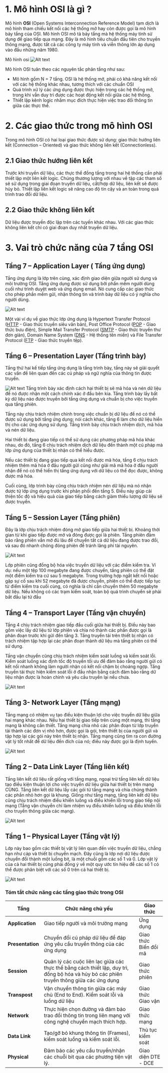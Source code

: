 # 1. Mô hình OSI là gì ?
Mô hình **OSI** (Open Systems Interconnection Reference Model) tạm dịch là mô hình tham chiếu kết nối các hệ thống mở hay còn được gọi là mô hình bảy tầng của OSI. Mô hình OSI mô tả bảy tầng mà hệ thống máy tính sử dụng để giao tiếp qua mạng. Đây là mô hình tiêu chuẩn đầu tiên cho truyền thông mạng, được tất cả các công ty máy tính và viễn thông lớn áp dụng vào đầu những năm 1980. 

Mô hình osi
![Alt text](../Images/1.png)

Mô hình OSI tuân theo các nguyên tắc phân tầng như sau:  
+ Mô hình gồm N = 7 tầng. OSI là hệ thống mở, phải có khả năng kết nối với các hệ thống khác nhau, tương thích với các chuẩn OSI  
+ Quá trình xử lý các ứng dụng được thực hiện trong các hệ thống mở, trong khi vẫn duy trì được các hoạt động kết nối giữa các hệ thống.
+ Thiết lập kênh logic nhằm mục đích thực hiện việc trao đổi thông tin giữa các thực thể.
# 2. Các giao thức trong mô hình OSI
Trong mô hình OSI có hai loại giao thức được sử dụng: giao thức hướng liên kết (Connection – Oriented) và giao thức không liên kết (Connectionless).
## 2.1 Giao thức hướng liên kết
Trước khi truyền dữ liệu, các thực thể đồng tầng trong hai hệ thống cần phải thiết lập một liên kết logic. Chúng thương lượng với nhau về tập các tham số sẽ sử dụng trong giai đoạn truyền dữ liệu, cắt/hợp dữ liệu, liên kết sẽ được hủy bỏ. Thiết lập liên kết logic sẽ nâng cao độ tin cậy và an toàn trong quá trình trao đổi dữ liệu.
## 2.2 Giao thức không liên kết
Dữ liệu được truyền độc lập trên các tuyến khác nhau. Với các giao thức không liên kết chỉ có giai đoạn duy nhất truyền dữ liệu.
# 3. Vai trò chức năng của 7 tầng OSI
## Tầng 7 – Application Layer ( Tầng ứng dụng)
Tầng ứng dụng là lớp trên cùng, xác định giao diện giữa người sử dụng và môi trường OSI. Tầng ứng dụng được sử dụng bởi phần mềm người dùng cuối như trình duyệt web và ứng dụng email. Nó cung cấp các giao thức cho phép phần mềm gửi, nhận thông tin và trình bày dữ liệu có ý nghĩa cho người dùng.

![Alt text](../Images/2.JPG)

Một vài ví dụ về giao thức lớp ứng dụng là Hypertext Transfer Protocol ([HTTP](https://vi.wikipedia.org/wiki/Hypertext_Transfer_Protocol) - Giao thức truyền siêu văn bản), Post Office Protocol ([POP](https://vi.wikipedia.org/wiki/POP) - Giao thức bưu điện), Simple Mail Transfer Protocol ([SMTP](https://vi.wikipedia.org/wiki/SMTP#:~:text=SMTP%20(ti%E1%BA%BFng%20Anh%3A%20Simple%20Mail,STD%203)%2C%20ch%C6%B0%C6%A1ng%205.) - Giao thức truyền thư đơn giản), Domain Name System ([DNS](https://vietnix.vn/dns-la-gi/) - Hệ thống tên miền) và File Transfer Protocol ([FTP](https://vietnix.vn/ftp-la-gi/) - Giao thức truyền tệp).
## Tầng 6 – Presentation Layer (Tầng trình bày)
Tầng thứ hai kế tiếp tầng ứng dụng là tầng trình bày, tầng này sẽ giải quyết các vấn đề liên quan đến các cú pháp và ngữ nghĩa của thông tin được truyền.

![Alt text](../Images/3.png)
Tầng trình bày xác định cách hai thiết bị sẽ mã hóa và nén dữ liệu để nó được nhận một cách chính xác ở đầu bên kia. Tầng trình bày lấy bất kỳ dữ liệu nào được truyền bởi tầng ứng dụng và chuẩn bị cho việc truyền qua tầng phiên.

Tầng này chịu trách nhiệm chính trong việc chuẩn bị dữ liệu để nó có thể được sử dụng bởi tầng ứng dụng; nói cách khác, tầng 6 làm cho dữ liệu hiển thị cho các ứng dụng sử dụng. Tầng trình bày chịu trách nhiệm dịch, mã hóa và nén dữ liệu.

Hai thiết bị đang giao tiếp có thể sử dụng các phương pháp mã hóa khác nhau, do đó, tầng 6 chịu trách nhiệm dịch dữ liệu đến thành một cú pháp mà lớp ứng dụng của thiết bị nhận có thể hiểu được.

Nếu các thiết bị đang giao tiếp qua kết nối được mã hóa, tầng 6 chịu trách nhiệm thêm mã hóa ở đầu người gửi cũng như giải mã mã hóa ở đầu người nhận để nó có thể hiển thị tầng ứng dụng với dữ liệu có thể đọc được, không được mã hóa.

Cuối cùng, lớp trình bày cũng chịu trách nhiệm nén dữ liệu mà nó nhận được từ lớp ứng dụng trước khi phân phối đến tầng 5. Điều này giúp cải thiện tốc độ và hiệu quả của giao tiếp bằng cách giảm thiểu lượng dữ liệu sẽ được truyền.
## Tầng 5 – Session Layer (Tầng phiên)
Đây là lớp chịu trách nhiệm đóng mở giao tiếp giữa hai thiết bị. Khoảng thời gian từ khi giao tiếp được mở và đóng được gọi là phiên. Tầng phiên đảm bảo rằng phiên vẫn mở đủ lâu để chuyển tất cả dữ liệu đang được trao đổi, và sau đó nhanh chóng đóng phiên để tránh lãng phí tài nguyên.

![Alt text](../Images/5.png)

Lớp phiên cũng đồng bộ hóa việc truyền dữ liệu với các điểm kiểm tra. Ví dụ: nếu một tệp 100 megabyte đang được chuyển, tầng phiên có thể đặt một điểm kiểm tra cứ sau 5 megabyte. Trong trường hợp ngắt kết nối hoặc gặp sự cố sau khi 52 megabyte đã được chuyển, phiên có thể được tiếp tục từ điểm kiểm tra cuối cùng, có nghĩa là chỉ cần chuyển thêm 50 megabyte dữ liệu. Nếu không có các trạm kiểm soát, toàn bộ quá trình chuyển sẽ phải bắt đầu lại từ đầu
## Tầng 4 – Transport Layer (Tầng vận chuyển)
Tầng 4 chịu trách nhiệm giao tiếp đầu cuối giữa hai thiết bị. Điều này bao gồm việc lấy dữ liệu từ lớp phiên và chia nó thành các phần được gọi là phân đoạn trước khi gửi đến tầng 3. Tầng truyền tải trên thiết bị nhận có trách nhiệm tập hợp lại các phân đoạn thành dữ liệu mà tầng phiên có thể sử dụng.

Tầng vận chuyển cũng chịu trách nhiệm kiểm soát luồng và kiểm soát lỗi. Kiểm soát luồng xác định tốc độ truyền tối ưu để đảm bảo rằng người gửi có kết nối nhanh không làm người nhận có kết nối chậm bị choáng ngợp. Tầng truyền tải thực hiện kiểm soát lỗi ở đầu nhận bằng cách đảm bảo rằng dữ liệu nhận được là hoàn chỉnh và yêu cầu truyền lại nếu chưa.

![Alt text](../Images/6.PNG)
## Tầng 3- Network Layer (Tầng mạng)
Tầng mạng có nhiệm vụ tạo điều kiện thuận lợi cho việc truyền dữ liệu giữa hai mạng khác nhau. Nếu hai thiết bị giao tiếp trên cùng một mạng, thì tầng mạng là không cần thiết. Tầng mạng chia nhỏ các phân đoạn từ lớp truyền tải thành các đơn vị nhỏ hơn, được gọi là gói, trên thiết bị của người gửi và tập hợp lại các gói này trên thiết bị nhận. Tầng mạng cũng tìm ra con đường vật lý tốt nhất để dữ liệu đến đích của nó; điều này được gọi là định tuyến.

![Alt text](../Images/7.PNG)
## Tầng 2 – Data Link Layer (Tầng liên kết)
Tầng liên kết dữ liệu rất giống với tầng mạng, ngoại trừ tầng liên kết dữ liệu tạo điều kiện thuận lợi cho việc truyền dữ liệu giữa hai thiết bị trên mạng CÙNG. Tầng liên kết dữ liệu lấy các gói từ tầng mạng và chia chúng thành các phần nhỏ hơn gọi là khung. Giống như tầng mạng, tầng liên kết dữ liệu cũng chịu trách nhiệm điều khiển luồng và điều khiển lỗi trong giao tiếp nội mạng (Tầng vận chuyển chỉ làm nhiệm vụ điều khiển luồng và điều khiển lỗi cho truyền thông giữa các mạng).

![Alt text](../Images/8.PNG)
## Tầng 1 – Physical Layer (Tầng vật lý)
Lớp này bao gồm các thiết bị vật lý liên quan đến việc truyền dữ liệu, chẳng hạn như cáp và thiết bị chuyển mạch. Đây cũng là lớp nơi dữ liệu được chuyển đổi thành một luồng bit, là một chuỗi gồm các số 1 và 0. Lớp vật lý của cả hai thiết bị cũng phải đồng ý về một quy ước tín hiệu để các số 1 có thể được phân biệt với các số 0 trên cả hai thiết bị.

![Alt text](../Images/9.PNG)


### Tóm tắt chức năng các tầng giao thức trong OSI
|Tầng|Chức năng chủ yếu|Giao thức|  
|----|------------------|---------|
|__Application__|Giao tiếp người và môi trường mạng|Ứng dụng|
|__Presentation__|Chuyển đổi cú pháp dữ liệu để đáp ứng yêu cầu truyền thông của các ứng dụng|Giao thức Biến đổi mã| 
|__Session__|Quản lý các cuộc liên lạc giữa các thực thể bằng cách thiết lập, duy trì, đồng bộ hóa và hủy bỏ các phiên truyền thông giữa các ứng dụng|Giao thức phiên|
|__Transpost__|Vận chuyển thông tin giữa các máy chủ (End to End). Kiểm soát lỗi và luồng dữ liệu|Giao thức Giao vận| 
|__Network__|Thực hiện chọn đường và đảm bảo trao đổi thông tin trong liên mạng với công nghệ chuyển mạch thích hợp.|Giao thức mạng|
|__Data Link__|Tạo/gỡ bỏ khung thông tin (Frames), kiểm soát luồng và kiểm soát lỗi.|Thủ tục kiểm soát|
|__Physical__|Đảm bảo các yêu cầu truyền/nhận các chuỗi bit qua các phương tiện vật lý.|Giao diện DTE - DCE| 